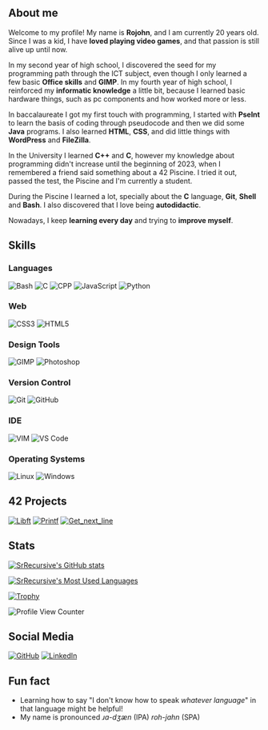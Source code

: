 <!-- TODO: Redo header -->

## About me

Welcome to my profile! My name is **Rojohn**, and I am currently 20 years old. Since I was a kid, I have **loved playing video games**, and that passion is still alive up until now.

In my second year of high school, I discovered the seed for my programming path through the ICT subject, even though I only learned a few basic **Office skills** and **GIMP**. In my fourth year of high school, I reinforced my **informatic knowledge** a little bit, because I learned basic hardware things, such as pc components and how worked more or less.

In baccalaureate I got my first touch with programming, I started with **PseInt** to learn the basis of coding through pseudocode and then we did some **Java** programs. I also learned **HTML**, **CSS**, and did little things with **WordPress** and **FileZilla**.

In the University I learned **C++** and **C**, however my knowledge about programming didn't increase until the beginning of 2023, when I remembered a friend said something about a 42 Piscine. I tried it out, passed the test, the Piscine and I'm currently a student.

During the Piscine I learned a lot, specially about the **C** language, **Git**, **Shell** and **Bash**. I also discovered that I love being **autodidactic**.

Nowadays, I keep **learning every day** and trying to **improve myself**.

## Skills

### Languages

![Bash](https://img.shields.io/badge/Bash-303030?style=for-the-badge&logo=GNUBash)
![C](https://img.shields.io/badge/C-1e4882?style=for-the-badge&logo=C)
![CPP](https://img.shields.io/badge/CPP-093775?style=for-the-badge&logo=CPlusPlus)
![JavaScript](https://img.shields.io/badge/JavaScript-fff443?style=for-the-badge&logo=JavaScript&logoColor=white)
![Python](https://img.shields.io/badge/python-ffea50?style=for-the-badge&logo=Python)

### Web

![CSS3](https://img.shields.io/badge/CSS3-0064db?style=for-the-badge&logo=CSS3)
![HTML5](https://img.shields.io/badge/HTML5-fb8b42?style=for-the-badge&logo=HTML5)

### Design Tools

![GIMP](https://img.shields.io/badge/GIMP-2a2a2a?style=for-the-badge&logo=GIMP)
![Photoshop](https://img.shields.io/badge/Photoshop-002859?style=for-the-badge&logo=AdobePhotoshop)

### Version Control

![Git](https://img.shields.io/badge/git-FF6400?style=for-the-badge&logo=git)
![GitHub](https://img.shields.io/static/v1?label=&message=GitHub&color=171515&logo=github&logoColor=white&style=for-the-badge)

### IDE

![VIM](https://img.shields.io/badge/VIM-2f7a12?style=for-the-badge&logo=VIM)
![VS Code](https://img.shields.io/badge/VS_Code-2f92b2?style=for-the-badge&logo=VisualStudioCode)

### Operating Systems

![Linux](https://img.shields.io/badge/Linux-1e1e1e?style=for-the-badge&logo=Linux)
![Windows](https://img.shields.io/badge/Windows-2f92b2?style=for-the-badge&logo=Windows)


## 42 Projects

[![Libft](https://github-readme-stats.vercel.app/api/pin/?username=srrecursive&repo=libft&theme=dark&hide_border=true&bg_color=7341d7)](https://github.com/srrecursive/libft)
[![Printf](https://github-readme-stats.vercel.app/api/pin/?username=srrecursive&repo=printf&theme=dark&hide_border=true&bg_color=7341d7)](https://github.com/srrecursive/printf)
[![Get_next_line](https://github-readme-stats.vercel.app/api/pin/?username=srrecursive&repo=get_next_line&theme=dark&hide_border=true&bg_color=7341d7)](https://github.com/srrecursive/get_next_line)

## Stats

[![SrRecursive's GitHub stats](https://github-readme-stats.vercel.app/api?username=srrecursive&theme=transparent)](https://github.com/anuraghazra/github-readme-stats)

[![SrRecursive's Most Used Languages](https://github-readme-stats.vercel.app/api/top-langs/?username=srrecursive&layout=donut)](https://github.com/anuraghazra/github-readme-stats)

[![Trophy](https://github-profile-trophy.vercel.app/?username=srrecursive&theme=onedark&row=2&column=4)](https://github.com/ryo-ma/github-profile-trophy)

![Profile View Counter](https://komarev.com/ghpvc/?username=srrecursive&color=blueviolet&style=flat)

## Social Media

[![GitHub](https://img.shields.io/static/v1?label=&message=GitHub&color=171515&logo=github&logoColor=white&style=for-the-badge)](https://github.com/SrRecursive)
[![LinkedIn](https://img.shields.io/static/v1?label=&message=LinkedIn&color=0e76a8&logo=linkedin&logoColor=white&style=for-the-badge)](https://www.linkedin.com/in/ribanab/)

## Fun fact

- Learning how to say "I don't know how to speak _whatever language_" in that language might be helpful!
- My name is pronounced _ɹɑ-dʒæn_ (IPA) _roh-jahn_ (SPA)
